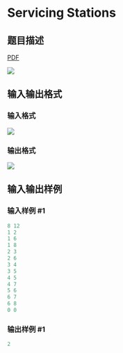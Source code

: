 # Servicing Stations

## 题目描述

[problemUrl]: https://uva.onlinejudge.org/index.php?option=com_onlinejudge&Itemid=8&category=13&page=show_problem&problem=1101

[PDF](https://uva.onlinejudge.org/external/101/p10160.pdf)

![](https://cdn.luogu.com.cn/upload/vjudge_pic/UVA10160/b7148c02ac10ca64d198a438d2e5d8b3718f50b4.png)

## 输入输出格式

### 输入格式

![](https://cdn.luogu.com.cn/upload/vjudge_pic/UVA10160/ff1735ad3ede948b6e73fe305921eb60414b44a9.png)

### 输出格式

![](https://cdn.luogu.com.cn/upload/vjudge_pic/UVA10160/6cd79cb6d8b32bd184a1078f0645f54d11e99f9a.png)

## 输入输出样例

### 输入样例 #1

```cpp
8 12
1 2
1 6
1 8
2 3
2 6
3 4
3 5
4 5
4 7
5 6
6 7
6 8
0 0
```


### 输出样例 #1

```cpp
2
```


